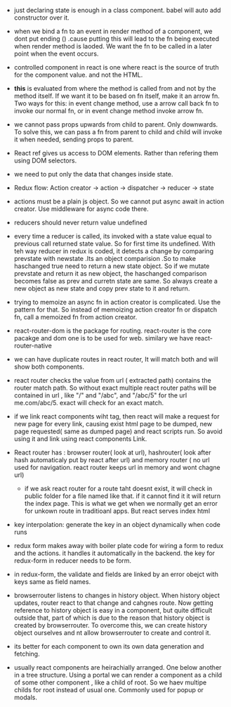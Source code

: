 
- just declaring state is enough in a class component. babel will auto add constructor over it.

- when we bind a fn to an event in render method of a component, we dont put ending () .cause putting this will lead to the fn being executed when render method is laoded. We want the fn to be called in a later point when the event occurs.

- controlled component in react is one where react is the source of truth for the component value. and not the HTML.

- **this** is evaluated from where the method is called from and not by the method itself. If we want it to be based on fn itself, make it an arrow fn. Two ways for this: in event change method, use a arrow call back fn to invoke our normal fn, or in event change method invoke arrow fn.

- we cannot pass props upwards from child to parent. Only downwards. To solve this, we can pass a fn from parent to child and child will invoke it when needed, sending props to parent.

- React ref gives us access to DOM elements. Rather than refering them using DOM selectors.

- we need to put only the data that changes inside state.

- Redux flow: Action creator -> action -> dispatcher -> reducer -> state

- actions must be a plain js object. So we cannot put async await in action creator. Use middleware for async code there.

- reducers should never return value undefined

- every time a reducer is called, its invoked with a state value equal to previous call returned state value. So for first time its undefined. With teh way reducer in redux is coded, it detects a change by comparing prevstate with newstate .Its an object comparision .So to make haschanged true need to return a new state object. So if we mutate prevstate and return it as new object, the haschanged comparison becomes false as prev and curretn state are same. So always create a new object as new state and copy prev state to it and return.

- trying to memoize an async fn in action creator is complicated. Use the pattern for that. So instead of memoizing action creator fn or dispatch fn, call a memoized fn from action creator.

- react-router-dom is the package for routing. react-router is the core pacakge and dom one is to be used for web. similary we have react-router-native 

- we can have duplicate routes in react router, It will match both and will show both components.

- react router checks the value from url ( extracted path) contains the router match path. So without exact multiple react router paths will be contained in url , like "/" and "/abc", and "/abc/5" for the url me.com/abc/5. exact will check for an exact match.

- if we link react components wiht <a> tag, then react will make a request for new page for every link, causing exist html page to be dumped, new page requested( same as dumped page) and react scripts run. So avoid using it and link using react components Link.

- React router has : browser router( look at url), hashrouter( look after hash automaticaly put by react after url) and memory router ( no url used for navigation. react router keeps url in memory and wont chagne url)
  
  
  - if we ask react router for a route taht doesnt exist, it will check in public folder for a file named like that. if it cannot find it it will return the index page. This is what we get when we normally get an error for unkown route in traditioanl apps. But react serves index html
  
 - key interpolation: generate the  key in an object dynamically when code runs
  
 
  - redux form makes away with boiler plate code for wiring a form to redux and the actions. it handles it automatically in the backend. the key for redux-form in reducer needs to be form.
  
  - in redux-form, the validate and fields are linked by an error obejct with keys same as field names.
  
  - browserrouter listens to changes in history object. When history object updates, router react to that change and cahgnes route. Now getting reference to history object is easy in a component, but quite difficult outside that, part of which is due to the reason that history object is created by browserrouter. To overcome this, we can create history object ourselves and nt allow browserrouter to create and control it.
  
 - its better for each component to own its own data generation and fetching.
  
  - usually react components are heirachially arranged. One below another in a tree structure. Using a portal we can render a component as a child of some other component , like a child of root. So we haev multipe childs for root instead of usual one. Commonly used for popup or modals.
